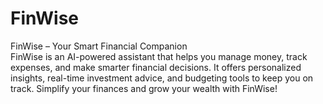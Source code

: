 # FinWise
FinWise – Your Smart Financial Companion
<br>
    FinWise is an AI-powered assistant that helps you manage money, track expenses, and make smarter financial decisions. It offers personalized insights, real-time investment advice, and budgeting tools to keep you on track. Simplify your finances and grow your wealth with FinWise! 
